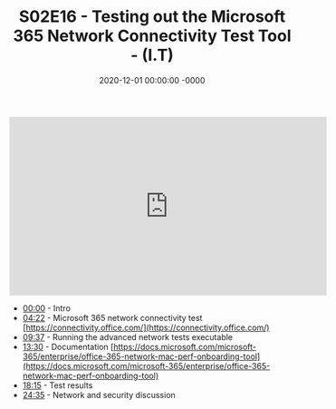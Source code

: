 ﻿---
layout: post
title: "S02E16 - Testing out the Microsoft 365 Network Connectivity Test Tool - (I.T)"
date: 2020-12-01 00:00:00 -0000
categories:
---

<iframe loading="lazy" width="560" height="315" src="https://www.youtube.com/embed/UcL6LIQVmWA" title="YouTube video player" frameborder="0" allow="accelerometer; autoplay; clipboard-write; encrypted-media; gyroscope; picture-in-picture" allowfullscreen></iframe>

* [00:00](https://www.youtube.com/watch?v=UcL6LIQVmWA&t=0s) - Intro
* [04:22](https://www.youtube.com/watch?v=UcL6LIQVmWA&t=262s) - Microsoft 365 network connectivity test
[https://connectivity.office.com/](https://connectivity.office.com/)
* [09:37](https://www.youtube.com/watch?v=UcL6LIQVmWA&t=577s) - Running the advanced network tests executable
* [13:30](https://www.youtube.com/watch?v=UcL6LIQVmWA&t=810s) - Documentation
[https://docs.microsoft.com/microsoft-365/enterprise/office-365-network-mac-perf-onboarding-tool](https://docs.microsoft.com/microsoft-365/enterprise/office-365-network-mac-perf-onboarding-tool)
* [18:15](https://www.youtube.com/watch?v=UcL6LIQVmWA&t=1095s) - Test results
* [24:35](https://www.youtube.com/watch?v=UcL6LIQVmWA&t=1475s) - Network and security discussion


